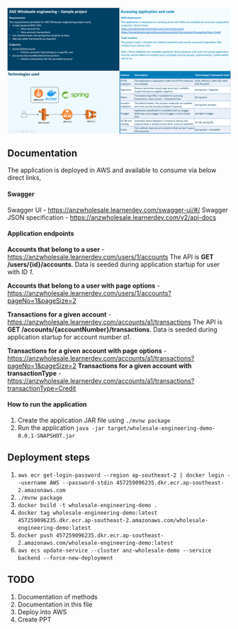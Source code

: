 ![Presentation slide](md-resources/presentation.png?raw=true "")

## Documentation
The application is deployed in AWS and available to consume via below direct links,
#### Swagger
Swagger UI - https://anzwholesale.learnerdev.com/swagger-ui/#/
Swagger JSON specification - https://anzwholesale.learnerdev.com/v2/api-docs

#### Application endpoints
**Accounts that belong to a user** - https://anzwholesale.learnerdev.com/users/1/accounts
The API is **GET /users/{id}/accounts**. Data is seeded during application startup for user with ID *1*.

**Accounts that belong to a user with page options** - https://anzwholesale.learnerdev.com/users/1/accounts?pageNo=1&pageSize=2

**Transactions for a given account** - https://anzwholesale.learnerdev.com/accounts/a1/transactions
The API is **GET /accounts/{accountNumber}/transactions**. Data is seeded during application startup for account number *a1*.

**Transactions for a given account with page options** - https://anzwholesale.learnerdev.com/accounts/a1/transactions?pageNo=1&pageSize=2
**Transactions for a given account with transactionType** - https://anzwholesale.learnerdev.com/accounts/a1/transactions?transactionType=Credit

#### How to run the application
1. Create the application JAR file using `./mvnw package`
2. Run the application `java -jar target/wholesale-engineering-demo-0.0.1-SNAPSHOT.jar`

## Deployment steps
1. `aws ecr get-login-password --region ap-southeast-2 | docker login --username AWS --password-stdin 457259096235.dkr.ecr.ap-southeast-2.amazonaws.com`
2. `./mvnw package`
3. `docker build -t wholesale-engineering-demo .`
4. `docker tag wholesale-engineering-demo:latest 457259096235.dkr.ecr.ap-southeast-2.amazonaws.com/wholesale-engineering-demo:latest`
5. `docker push 457259096235.dkr.ecr.ap-southeast-2.amazonaws.com/wholesale-engineering-demo:latest`
6. `aws ecs update-service --cluster anz-wholesale-demo --service backend --force-new-deployment`

## TODO
1. Documentation of methods
2. Documentation in this file
3. Deploy into AWS
4. Create PPT
